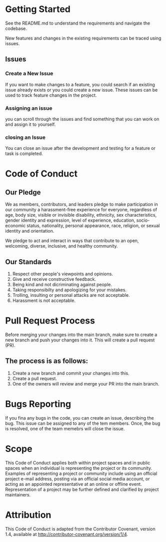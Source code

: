 # Getting Started
See the README.md to understand the requirements and navigate the codebase. 

New features and changes in the existing requirements can be traced using issues.
## Issues
### Create a New Issue
If you want to make changes to a feature, you could search if an existing issue already exists or you could create a new issue. These issues can be used to track feature changes in the project.
### Assigning an issue
you can scroll through the issues and find something that you can work on and assign it to yourself.
### closing an Issue
You can close an issue after the development and testing for a feature or task is completed. 

# Code of Conduct
## Our Pledge

We as members, contributors, and leaders pledge to make participation in our community a harassment-free experience for everyone, regardless of age, body size, visible or invisible disability, ethnicity, sex characteristics, gender identity and expression, level of experience, education, socio-economic status, nationality, personal appearance, race, religion, or sexual identity and orientation.

We pledge to act and interact in ways that contribute to an open, welcoming, diverse, inclusive, and healthy community.

## Our Standards

1. Respect other people's viewpoints and opinions.
2. Give and receive constructive feedback.
3. Being kind and not dicriminating against people. 
4. Taking responsibilty and apologizing for your mistakes.
5. Trolling, insulting or personal attacks are not acceptable. 
6. Harassment is not acceptable.

# Pull Request Process
Before merging your changes into the main branch, make sure to create a new branch and push your changes into it. This will create a pull request (PR).

## The process is as follows:
1. Create a new branch and commit your changes into this. 
2. Create a pull request.
3. One of the owners will review and merge your PR into the main branch.


# Bugs Reporting
If you fina any bugs in the code, you can create an issue, describing the bug. This issue can be assigned to any of the tem members. Once, the bug is resolved, one of the team memebrs will close the issue.


# Scope
This Code of Conduct applies both within project spaces and in public spaces when an individual is representing the project or its community. Examples of representing a project or community include using an official project e-mail address, posting via an official social media account, or acting as an appointed representative at an online or offline event. Representation of a project may be further defined and clarified by project maintainers.

# Attribution
This Code of Conduct is adapted from the Contributor Covenant, version 1.4, available at http://contributor-covenant.org/version/1/4.


